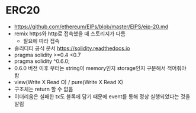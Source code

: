 # ERC20
- https://github.com/ethereum/EIPs/blob/master/EIPS/eip-20.md
- remix https와 http로 접속했을 때 스토리지가 다름
    - 필요에 따라 접속
- 솔리디티 공식 문서 https://solidity.readthedocs.io
- pragma solidity >=0.4 <0.7
- pragma solidity ^0.6.0;
- 0.6.0 버전 이후 부터는 string이 memory인지 storage인지 구분해서 적어줘야 함
- view(Write X Read O) / pure(Write X Read X)
- 구조체는 return 할 수 없음
- 이더리움은 실패한 tx도 블록에 담기 때문에 event를 통해 정상 실행되었다는 것을 알림